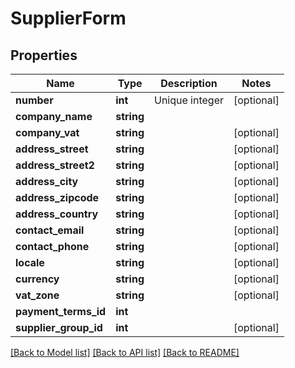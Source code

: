 # SupplierForm

## Properties
Name | Type | Description | Notes
------------ | ------------- | ------------- | -------------
**number** | **int** | Unique integer | [optional] 
**company_name** | **string** |  | 
**company_vat** | **string** |  | [optional] 
**address_street** | **string** |  | [optional] 
**address_street2** | **string** |  | [optional] 
**address_city** | **string** |  | [optional] 
**address_zipcode** | **string** |  | [optional] 
**address_country** | **string** |  | [optional] 
**contact_email** | **string** |  | [optional] 
**contact_phone** | **string** |  | [optional] 
**locale** | **string** |  | [optional] 
**currency** | **string** |  | [optional] 
**vat_zone** | **string** |  | [optional] 
**payment_terms_id** | **int** |  | 
**supplier_group_id** | **int** |  | [optional] 

[[Back to Model list]](../README.md#documentation-for-models) [[Back to API list]](../README.md#documentation-for-api-endpoints) [[Back to README]](../README.md)


